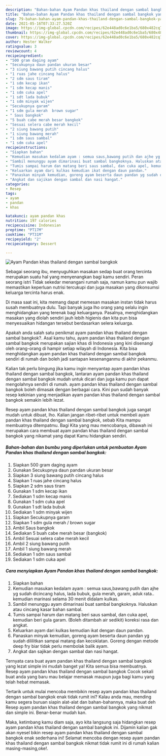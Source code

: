 ```yaml
---
description: "Bahan-bahan Ayam Pandan khas thailand dengan sambal bangkok yang lezat Untuk Jualan"
title: "Bahan-bahan Ayam Pandan khas thailand dengan sambal bangkok yang lezat Untuk Jualan"
slug: 79-bahan-bahan-ayam-pandan-khas-thailand-dengan-sambal-bangkok-yang-lezat-untuk-jualan
date: 2021-05-16T07:33:27.520Z
image: https://img-global.cpcdn.com/recipes/62e448ad0c6e1ba5/680x482cq70/ayam-pandan-khas-thailand-dengan-sambal-bangkok-foto-resep-utama.jpg
thumbnail: https://img-global.cpcdn.com/recipes/62e448ad0c6e1ba5/680x482cq70/ayam-pandan-khas-thailand-dengan-sambal-bangkok-foto-resep-utama.jpg
cover: https://img-global.cpcdn.com/recipes/62e448ad0c6e1ba5/680x482cq70/ayam-pandan-khas-thailand-dengan-sambal-bangkok-foto-resep-utama.jpg
author: Hester Walker
ratingvalue: 3
reviewcount: 4
recipeingredient:
- "500 gram daging ayam"
- "Secukupnya daun pandan ukuran besar"
- "3 siung bawang putih cincang halus"
- "1 ruas jahe cincang halus"
- "2 sdm saus tiram"
- "1 sdm kecap ikan"
- "1 sdm kecap manis"
- "1 sdm cuka apel"
- "1 sdt lada bubuk"
- "1 sdm minyak wijen"
- "Secukupnya garam"
- "1 sdm gula merah  brown sugar"
- " Saus bangkok"
- "5 buah cabe merah besar bangkok"
- "Sesuai selera cabe merah kecil"
- "2 siung bawang putih"
- "1 siung bawang merah"
- "1 sdm saus sambal"
- "1 sdm cuka apel"
recipeinstructions:
- "Siapkan bahan"
- "Kemudian masukan kedalam ayam : semua saus,bawang putih dan ajhe yg sudah dicincang halus, lada bubuk, gula merah, garam, aduk rata.. kemudian marinasi selama 30 menit didalam kulkas."
- "Sambil menunggu ayam dimarinasi buat sambal bangkoknya. Haluskan atau cincang kasar bahan sambal."
- "Tumis sampai harum dan matang beri saus sambal, dan cuka apel, kemudian beri gula garam. (Boleh ditambah air sedikit) koreksi rasa dan angkat."
- "Keluarkan ayam dari kulkas kemudian ikat dengan daun pandan."
- "Panaskan minyak kemudian, goreng ayam beserta daun pandan yg sudah dililitkan sampai matang dan kecoklatan. Goreng dengan metode deep fry biar tidak perlu membolak balik ayam."
- "Angkat dan sajikan dengan sambal dan nasi hangat."
categories:
- Resep
tags:
- ayam
- pandan
- khas

katakunci: ayam pandan khas 
nutrition: 197 calories
recipecuisine: Indonesian
preptime: "PT17M"
cooktime: "PT31M"
recipeyield: "2"
recipecategory: Dessert

---
```



![Ayam Pandan khas thailand dengan sambal bangkok](https://img-global.cpcdn.com/recipes/62e448ad0c6e1ba5/680x482cq70/ayam-pandan-khas-thailand-dengan-sambal-bangkok-foto-resep-utama.jpg)

Sebagai seorang ibu, menyuguhkan masakan sedap buat orang tercinta merupakan suatu hal yang menyenangkan bagi kamu sendiri. Peran seorang istri Tidak sekedar menangani rumah saja, namun kamu pun wajib memastikan keperluan nutrisi tercukupi dan juga masakan yang dikonsumsi keluarga tercinta harus enak.

Di masa  saat ini, kita memang dapat memesan masakan instan tidak harus susah membuatnya dulu. Tapi banyak juga lho orang yang selalu ingin menghidangkan yang terenak bagi keluarganya. Pasalnya, menghidangkan masakan yang diolah sendiri jauh lebih higienis dan kita pun bisa menyesuaikan hidangan tersebut berdasarkan selera keluarga. 



Apakah anda salah satu penikmat ayam pandan khas thailand dengan sambal bangkok?. Asal kamu tahu, ayam pandan khas thailand dengan sambal bangkok merupakan sajian khas di Indonesia yang kini disenangi oleh orang-orang di hampir setiap wilayah di Indonesia. Kita bisa menghidangkan ayam pandan khas thailand dengan sambal bangkok sendiri di rumah dan boleh jadi santapan kesenanganmu di akhir pekanmu.

Kalian tak perlu bingung jika kamu ingin menyantap ayam pandan khas thailand dengan sambal bangkok, lantaran ayam pandan khas thailand dengan sambal bangkok mudah untuk dicari dan juga kamu pun dapat mengolahnya sendiri di rumah. ayam pandan khas thailand dengan sambal bangkok boleh dimasak dengan berbagai cara. Kini pun sudah banyak resep kekinian yang menjadikan ayam pandan khas thailand dengan sambal bangkok semakin lebih lezat.

Resep ayam pandan khas thailand dengan sambal bangkok juga sangat mudah untuk dibuat, lho. Kalian jangan ribet-ribet untuk membeli ayam pandan khas thailand dengan sambal bangkok, sebab Kita mampu membuatnya ditempatmu. Bagi Kita yang mau mencobanya, dibawah ini merupakan cara membuat ayam pandan khas thailand dengan sambal bangkok yang nikamat yang dapat Kamu hidangkan sendiri.

<!--inarticleads1-->

##### Bahan-bahan dan bumbu yang diperlukan untuk pembuatan Ayam Pandan khas thailand dengan sambal bangkok:

1. Siapkan 500 gram daging ayam
1. Gunakan Secukupnya daun pandan ukuran besar
1. Siapkan 3 siung bawang putih cincang halus
1. Siapkan 1 ruas jahe cincang halus
1. Siapkan 2 sdm saus tiram
1. Gunakan 1 sdm kecap ikan
1. Sediakan 1 sdm kecap manis
1. Gunakan 1 sdm cuka apel
1. Gunakan 1 sdt lada bubuk
1. Sediakan 1 sdm minyak wijen
1. Siapkan Secukupnya garam
1. Siapkan 1 sdm gula merah / brown sugar
1. Ambil  Saus bangkok
1. Sediakan 5 buah cabe merah besar (bangkok)
1. Ambil Sesuai selera cabe merah kecil
1. Ambil 2 siung bawang putih
1. Ambil 1 siung bawang merah
1. Sediakan 1 sdm saus sambal
1. Sediakan 1 sdm cuka apel




<!--inarticleads2-->

##### Cara menyiapkan Ayam Pandan khas thailand dengan sambal bangkok:

1. Siapkan bahan
1. Kemudian masukan kedalam ayam : semua saus,bawang putih dan ajhe yg sudah dicincang halus, lada bubuk, gula merah, garam, aduk rata.. kemudian marinasi selama 30 menit didalam kulkas.
1. Sambil menunggu ayam dimarinasi buat sambal bangkoknya. Haluskan atau cincang kasar bahan sambal.
1. Tumis sampai harum dan matang beri saus sambal, dan cuka apel, kemudian beri gula garam. (Boleh ditambah air sedikit) koreksi rasa dan angkat.
1. Keluarkan ayam dari kulkas kemudian ikat dengan daun pandan.
1. Panaskan minyak kemudian, goreng ayam beserta daun pandan yg sudah dililitkan sampai matang dan kecoklatan. Goreng dengan metode deep fry biar tidak perlu membolak balik ayam.
1. Angkat dan sajikan dengan sambal dan nasi hangat.




Ternyata cara buat ayam pandan khas thailand dengan sambal bangkok yang lezat simple ini mudah banget ya! Kita semua bisa membuatnya. Resep ayam pandan khas thailand dengan sambal bangkok Cocok sekali buat anda yang baru mau belajar memasak maupun juga bagi kamu yang telah hebat memasak.

Tertarik untuk mulai mencoba membikin resep ayam pandan khas thailand dengan sambal bangkok enak tidak rumit ini? Kalau anda mau, mending kamu segera buruan siapin alat-alat dan bahan-bahannya, maka buat deh Resep ayam pandan khas thailand dengan sambal bangkok yang nikmat dan simple ini. Benar-benar mudah kan. 

Maka, ketimbang kamu diam saja, ayo kita langsung saja hidangkan resep ayam pandan khas thailand dengan sambal bangkok ini. Dijamin kalian gak akan nyesel bikin resep ayam pandan khas thailand dengan sambal bangkok enak sederhana ini! Selamat mencoba dengan resep ayam pandan khas thailand dengan sambal bangkok nikmat tidak rumit ini di rumah kalian masing-masing,oke!.

